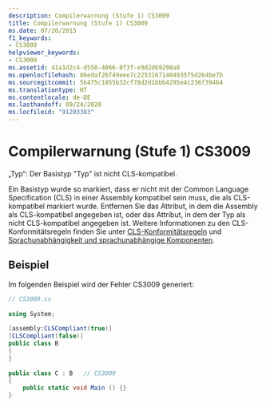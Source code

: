 ```yaml
---
description: Compilerwarnung (Stufe 1) CS3009
title: Compilerwarnung (Stufe 1) CS3009
ms.date: 07/20/2015
f1_keywords:
- CS3009
helpviewer_keywords:
- CS3009
ms.assetid: 41a1d2c4-d558-4066-8f3f-e9d2d69298a8
ms.openlocfilehash: 86edaf26f49eee7c22531671404935f5d264be7b
ms.sourcegitcommit: 5b475c1855b32cf78d2d1bbb4295e4c236f39464
ms.translationtype: HT
ms.contentlocale: de-DE
ms.lasthandoff: 09/24/2020
ms.locfileid: "91203383"
---
```

# <a name="compiler-warning-level-1-cs3009"></a>Compilerwarnung (Stufe 1) CS3009

„Typ“: Der Basistyp "Typ" ist nicht CLS-kompatibel.  
  
 Ein Basistyp wurde so markiert, dass er nicht mit der Common Language Specification (CLS) in einer Assembly kompatibel sein muss, die als CLS-kompatibel markiert wurde. Entfernen Sie das Attribut, in dem die Assembly als CLS-kompatibel angegeben ist, oder das Attribut, in dem der Typ als nicht CLS-kompatibel angegeben ist. Weitere Informationen zu den CLS-Konformitätsregeln finden Sie unter [CLS-Konformitätsregeln](../../../standard/language-independence-and-language-independent-components.md#cls-compliance-rules) und [Sprachunabhängigkeit und sprachunabhängige Komponenten](../../../standard/language-independence.md).  
  
## <a name="example"></a>Beispiel  

 Im folgenden Beispiel wird der Fehler CS3009 generiert:  
  
```csharp  
// CS3009.cs  
  
using System;  
  
[assembly:CLSCompliant(true)]  
[CLSCompliant(false)]  
public class B  
{  
}  
  
public class C : B   // CS3009  
{  
    public static void Main () {}  
}  
```
